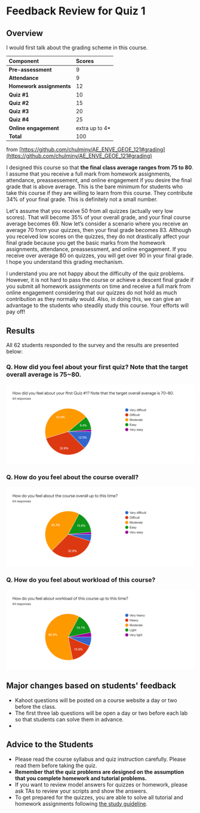 # Feedback Review for Quiz 1

## Overview
I would first talk about the grading scheme in this course. 

|Component|Scores|
|:---|:-----|
|**Pre-assessment**| 9 |
|**Attendance**| 9 |
|**Homework assignments**| 12 |
|**Quiz #1**| 10 |
|**Quiz #2**| 15 |
|**Quiz #3**| 20 |
|**Quiz #4**| 25 |
|**Online engagement**|extra up to 4*|
|**Total** |100| 

from [https://github.com/chulminy/AE_ENVE_GEOE_121#grading](https://github.com/chulminy/AE_ENVE_GEOE_121#grading)

I designed this course so that **the final class average ranges from 75 to 80**. I assume that you receive a full mark from homework assignments, attendance, preassessement, and online engagement if you desire the final grade that is above average. This is the bare minimum for students who take this course if they are willing to learn from this course. They contribute 34% of your final grade. This is definitely not a small number.

Let's assume that you receive 50 from all quizzes (actually very low scores). That will become 35% of your overall grade, and your final course average becomes 69. Now let’s consider a scenario where you receive an average 70 from your quizzes, then your final grade becomes 83. Although you received low scores on the quizzes, they do not drastically affect your final grade because you get the basic marks from the homework assignments, attendance, preassessment, and online engagement. If you receive over average 80 on quizzes, you will get over 90 in your final grade. I hope you understand this grading mechanism. 

I understand you are not happy about the difficulty of the quiz problems. However, it is not hard to pass the course or achieve a descent final grade if you submit all homework assignments on time and receive a full mark from online engagement considering that our quizzes do not hold as much contribution as they normally would. Also, in doing this, we can give an advantage to the students who steadily study this course. Your efforts will pay off! 

## Results
All 62 students responded to the survey and the results are presented below: 

### Q. How did you feel about your first quiz? Note that the target overall average is 75~80.
![](img/q1_graph1.png)
### Q. How do you feel about the course overall?
![](img/q1_graph2.png)
### Q. How do you feel about workload of this course?
![](img/q1_graph3.png)


## Major changes based on students' feedback
* Kahoot questions will be posted on a course website a day or two before the class. 
* The first three lab questions will be open a day or two before each lab so that students can solve them in advance.
*  

## Advice to the Students 
* Please read the course syllabus and quiz instruction carefully. Please read them before taking the quiz.
* **Remember that the quiz problems are designed on the assumption that you complete homework and tutorial problems.**
* If you want to review model answers for quizzes or homework, please ask TAs to review your scripts and show the answers.   
* To get prepared for the quizzes, you are able to solve all tutorial and homework assignments following [the study guideline](https://github.com/chulminy/AE_ENVE_GEOE_121#tutorial).
